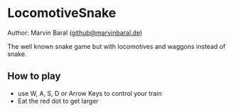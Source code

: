 # LocomotiveSnake

Author: Marvin Baral (github@marvinbaral.de)

The well known snake game but with locomotives and waggons instead of snake.

## How to play
* use W, A, S, D or Arrow Keys to control your train
* Eat the red dot to get larger
